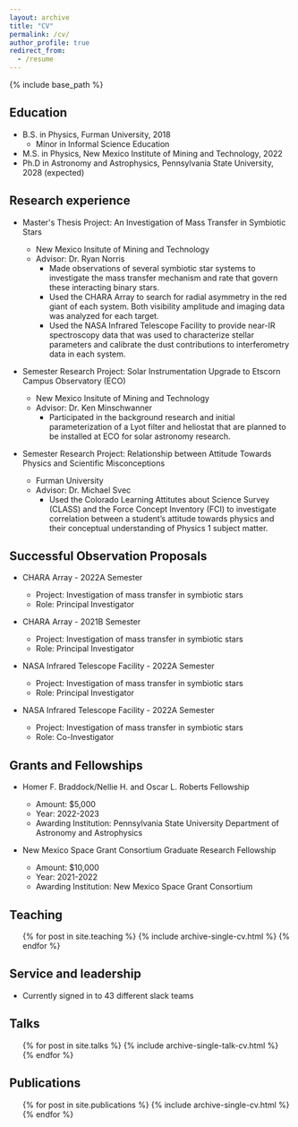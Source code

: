 ```yaml
---
layout: archive
title: "CV"
permalink: /cv/
author_profile: true
redirect_from:
  - /resume
---
```


{% include base_path %}

Education
-----

* B.S. in Physics, Furman University, 2018
  * Minor in Informal Science Education
* M.S. in Physics, New Mexico Institute of Mining and Technology, 2022
* Ph.D in Astronomy and Astrophysics, Pennsylvania State University, 2028 (expected)

Research experience
-----

* Master's Thesis Project: An Investigation of Mass Transfer in Symbiotic Stars
  * New Mexico Insitute of Mining and Technology
  * Advisor: Dr. Ryan Norris
     * Made observations of several symbiotic star systems to investigate the mass transfer mechanism and rate that govern these interacting binary stars.
     * Used the CHARA Array to search for radial asymmetry in the red giant of each system. Both visibility amplitude and imaging data was analyzed for each target.
     * Used the NASA Infrared Telescope Facility to provide near-IR spectroscopy data that was used to characterize stellar parameters and calibrate the dust contributions to interferometry data in each system.


* Semester Research Project: Solar Instrumentation Upgrade to Etscorn Campus Observatory (ECO)
  * New Mexico Insitute of Mining and Technology
  * Advisor: Dr. Ken Minschwanner
    * Participated in the background research and initial parameterization of a Lyot filter and heliostat that are planned to be installed at ECO for solar astronomy research.

* Semester Research Project: Relationship between Attitude Towards Physics and Scientific Misconceptions
  * Furman University
  * Advisor: Dr. Michael Svec
    * Used the Colorado Learning Attitutes about Science Survey (CLASS) and the Force Concept Inventory (FCI) to investigate correlation between a student’s attitude towards physics and their conceptual understanding of Physics 1 subject matter.
  
Successful Observation Proposals
-----

* CHARA Array - 2022A Semester
  * Project: Investigation of mass transfer in symbiotic stars
  * Role: Principal Investigator

* CHARA Array - 2021B Semester
  * Project: Investigation of mass transfer in symbiotic stars
  * Role: Principal Investigator

* NASA Infrared Telescope Facility - 2022A Semester
  * Project: Investigation of mass transfer in symbiotic stars
  * Role: Principal Investigator

* NASA Infrared Telescope Facility - 2022A Semester
  * Project: Investigation of mass transfer in symbiotic stars
  * Role: Co-Investigator

Grants and Fellowships
-----

* Homer F. Braddock/Nellie H. and Oscar L. Roberts Fellowship
  * Amount: $5,000
  * Year: 2022-2023
  * Awarding Institution: Pennsylvania State University Department of Astronomy and Astrophysics

* New Mexico Space Grant Consortium Graduate Research Fellowship
  * Amount: $10,000
  * Year: 2021-2022
  * Awarding Institution: New Mexico Space Grant Consortium

Teaching
-----

  <ul>{% for post in site.teaching %}
    {% include archive-single-cv.html %}
  {% endfor %}</ul>
  
Service and leadership
-----

* Currently signed in to 43 different slack teams
  
Talks
-----

  <ul>{% for post in site.talks %}
    {% include archive-single-talk-cv.html %}
  {% endfor %}</ul>

Publications
-----

  <ul>{% for post in site.publications %}
    {% include archive-single-cv.html %}
  {% endfor %}</ul>
